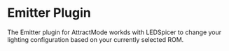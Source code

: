 # Emitter Plugin
 The Emitter plugin for AttractMode workds with LEDSpicer to change your lighting configuration based on your currently selected ROM. 
